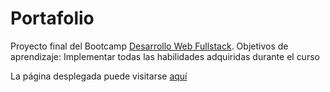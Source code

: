 # Portafolio
Proyecto final del Bootcamp [Desarrollo Web Fullstack](https://ucamp.io/curso-fullstack/).
Objetivos de aprendizaje:
Implementar todas las habilidades adquiridas durante el curso

La página desplegada puede visitarse [aquí](https://musical-cuchufli-3bcab2.netlify.app/)
